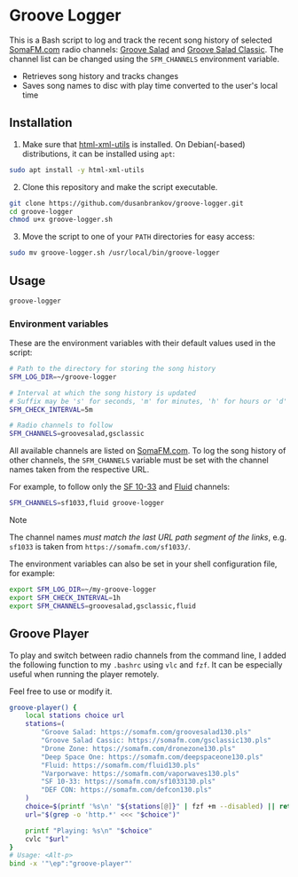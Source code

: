 # Groove Logger

This is a Bash script to log and track the recent song history of selected [SomaFM.com](https://somafm.com/) radio channels: [Groove Salad](https://somafm.com/groovesalad/) and [Groove Salad Classic](https://somafm.com/gsclassic/). The channel list can be changed using the `SFM_CHANNELS` environment variable.

- Retrieves song history and tracks changes
- Saves song names to disc with play time converted to the user's local time

## Installation

1. Make sure that [html-xml-utils](https://www.w3.org/Tools/HTML-XML-utils/) is installed. On Debian(-based) distributions, it can be installed using `apt`:

```sh
sudo apt install -y html-xml-utils
```

2. Clone this repository and make the script executable.

```sh
git clone https://github.com/dusanbrankov/groove-logger.git
cd groove-logger
chmod u+x groove-logger.sh
```

3. Move the script to one of your `PATH` directories for easy access:

```sh
sudo mv groove-logger.sh /usr/local/bin/groove-logger
```

## Usage

```sh
groove-logger
```

### Environment variables

These are the environment variables with their default values used in the script:

```sh
# Path to the directory for storing the song history
SFM_LOG_DIR=~/groove-logger

# Interval at which the song history is updated
# Suffix may be 's' for seconds, 'm' for minutes, 'h' for hours or 'd' for days
SFM_CHECK_INTERVAL=5m

# Radio channels to follow
SFM_CHANNELS=groovesalad,gsclassic
```

All available channels are listed on [SomaFM.com](https://somafm.com/). To log the song history of other channels, the `SFM_CHANNELS` variable must be set with the channel names taken from the respective URL.

For example, to follow only the [SF 10-33](https://somafm.com/sf1033/) and [Fluid](https://somafm.com/fluid/) channels:

```sh
SFM_CHANNELS=sf1033,fluid groove-logger
```

> [!NOTE]
> The channel names *must match the last URL path segment of the links*, e.g. `sf1033` is taken from `https://somafm.com/sf1033/`.

The environment variables can also be set in your shell configuration file, for example:

```sh
export SFM_LOG_DIR=~/my-groove-logger
export SFM_CHECK_INTERVAL=1h
export SFM_CHANNELS=groovesalad,gsclassic,fluid
```

## Groove Player

To play and switch between radio channels from the command line, I added the following function to my `.bashrc` using `vlc` and `fzf`. It can be especially useful when running the player remotely.

Feel free to use or modify it.

```bash
groove-player() {
    local stations choice url
    stations=(
        "Groove Salad: https://somafm.com/groovesalad130.pls"
        "Groove Salad Cassic: https://somafm.com/gsclassic130.pls"
        "Drone Zone: https://somafm.com/dronezone130.pls"
        "Deep Space One: https://somafm.com/deepspaceone130.pls"
        "Fluid: https://somafm.com/fluid130.pls"
        "Varporwave: https://somafm.com/vaporwaves130.pls"
        "SF 10-33: https://somafm.com/sf1033130.pls"
        "DEF CON: https://somafm.com/defcon130.pls"
    )
    choice=$(printf '%s\n' "${stations[@]}" | fzf +m --disabled) || return
    url="$(grep -o 'http.*' <<< "$choice")"

    printf "Playing: %s\n" "$choice"
    cvlc "$url"
}
# Usage: <Alt-p>
bind -x '"\ep":"groove-player"' 
```

